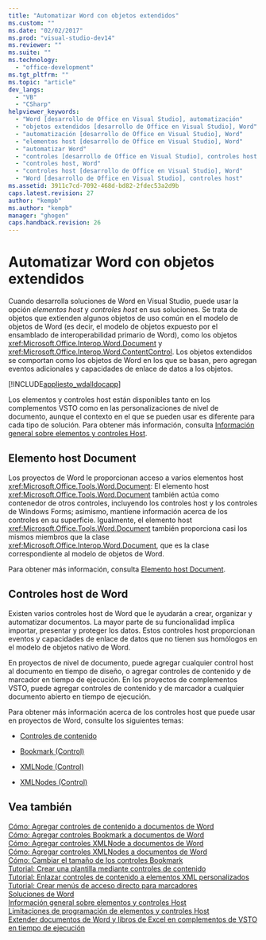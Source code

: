 ```yaml
---
title: "Automatizar Word con objetos extendidos"
ms.custom: ""
ms.date: "02/02/2017"
ms.prod: "visual-studio-dev14"
ms.reviewer: ""
ms.suite: ""
ms.technology: 
  - "office-development"
ms.tgt_pltfrm: ""
ms.topic: "article"
dev_langs: 
  - "VB"
  - "CSharp"
helpviewer_keywords: 
  - "Word [desarrollo de Office en Visual Studio], automatización"
  - "objetos extendidos [desarrollo de Office en Visual Studio], Word"
  - "automatización [desarrollo de Office en Visual Studio], Word"
  - "elementos host [desarrollo de Office en Visual Studio], Word"
  - "automatizar Word"
  - "controles [desarrollo de Office en Visual Studio], controles host de Word"
  - "controles host, Word"
  - "controles host [desarrollo de Office en Visual Studio], Word"
  - "Word [desarrollo de Office en Visual Studio], controles host"
ms.assetid: 3911c7cd-7092-468d-bd82-2fdec53a2d9b
caps.latest.revision: 27
author: "kempb"
ms.author: "kempb"
manager: "ghogen"
caps.handback.revision: 26
---
```

# Automatizar Word con objetos extendidos
  Cuando desarrolla soluciones de Word en Visual Studio, puede usar la opción *elementos host*  y *controles host* en sus soluciones. Se trata de objetos que extienden algunos objetos de uso común en el modelo de objetos de Word \(es decir, el modelo de objetos expuesto por el ensamblado de interoperabilidad primario de Word\), como los objetos <xref:Microsoft.Office.Interop.Word.Document> y <xref:Microsoft.Office.Interop.Word.ContentControl>. Los objetos extendidos se comportan como los objetos de Word en los que se basan, pero agregan eventos adicionales y capacidades de enlace de datos a los objetos.  
  
 [!INCLUDE[appliesto_wdalldocapp](../vsto/includes/appliesto-wdalldocapp-md.md)]  
  
 Los elementos y controles host están disponibles tanto en los complementos VSTO como en las personalizaciones de nivel de documento, aunque el contexto en el que se pueden usar es diferente para cada tipo de solución. Para obtener más información, consulta [Información general sobre elementos y controles Host](../vsto/host-items-and-host-controls-overview.md).  
  
## Elemento host Document  
 Los proyectos de Word le proporcionan acceso a varios elementos host <xref:Microsoft.Office.Tools.Word.Document>: El elemento host <xref:Microsoft.Office.Tools.Word.Document> también actúa como contenedor de otros controles, incluyendo los controles host y los controles de Windows Forms; asimismo, mantiene información acerca de los controles en su superficie. Igualmente, el elemento host <xref:Microsoft.Office.Tools.Word.Document> también proporciona casi los mismos miembros que la clase <xref:Microsoft.Office.Interop.Word.Document>, que es la clase correspondiente al modelo de objetos de Word.  
  
 Para obtener más información, consulta [Elemento host Document](../vsto/document-host-item.md).  
  
## Controles host de Word  
 Existen varios controles host de Word que le ayudarán a crear, organizar y automatizar documentos. La mayor parte de su funcionalidad implica importar, presentar y proteger los datos. Estos controles host proporcionan eventos y capacidades de enlace de datos que no tienen sus homólogos en el modelo de objetos nativo de Word.  
  
 En proyectos de nivel de documento, puede agregar cualquier control host al documento en tiempo de diseño, o agregar controles de contenido y de marcador en tiempo de ejecución. En los proyectos de complementos VSTO, puede agregar controles de contenido y de marcador a cualquier documento abierto en tiempo de ejecución.  
  
 Para obtener más información acerca de los controles host que puede usar en proyectos de Word, consulte los siguientes temas:  
  
-   [Controles de contenido](../vsto/content-controls.md)  
  
-   [Bookmark &#40;Control&#41;](../vsto/bookmark-control.md)  
  
-   [XMLNode &#40;Control&#41;](../vsto/xmlnode-control.md)  
  
-   [XMLNodes &#40;Control&#41;](../vsto/xmlnodes-control.md)  
  
## Vea también  
 [Cómo: Agregar controles de contenido a documentos de Word](../vsto/how-to-add-content-controls-to-word-documents.md)   
 [Cómo: Agregar controles Bookmark a documentos de Word](../vsto/how-to-add-bookmark-controls-to-word-documents.md)   
 [Cómo: Agregar controles XMLNode a documentos de Word](../vsto/how-to-add-xmlnode-controls-to-word-documents.md)   
 [Cómo: Agregar controles XMLNodes a documentos de Word](../vsto/how-to-add-xmlnodes-controls-to-word-documents.md)   
 [Cómo: Cambiar el tamaño de los controles Bookmark](../vsto/how-to-resize-bookmark-controls.md)   
 [Tutorial: Crear una plantilla mediante controles de contenido](../vsto/walkthrough-creating-a-template-by-using-content-controls.md)   
 [Tutorial: Enlazar controles de contenido a elementos XML personalizados](../vsto/walkthrough-binding-content-controls-to-custom-xml-parts.md)   
 [Tutorial: Crear menús de acceso directo para marcadores](../vsto/walkthrough-creating-shortcut-menus-for-bookmarks.md)   
 [Soluciones de Word](../vsto/word-solutions.md)   
 [Información general sobre elementos y controles Host](../vsto/host-items-and-host-controls-overview.md)   
 [Limitaciones de programación de elementos y controles Host](../vsto/programmatic-limitations-of-host-items-and-host-controls.md)   
 [Extender documentos de Word y libros de Excel en complementos de VSTO en tiempo de ejecución](../vsto/extending-word-documents-and-excel-workbooks-in-vsto-add-ins-at-run-time.md)  
  
  